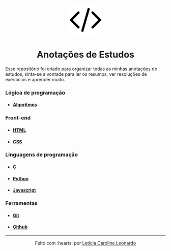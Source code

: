 <p align="center">
  <img src="code.png" width="100px" height="100px">
<p>

<h1 align="center">Anotações de Estudos</h1>

Esse repositório foi criado para organizar todas as minhas anotações de estudos, sinta-se a vontade para ler os resumos, ver resoluções de exercícios e aprender muito.

### Lógica de programação

- #### [Algoritmos](https://github.com/levxyca/studynotes/blob/master/L%C3%B3gica%20de%20Programa%C3%A7%C3%A3o/Algoritmos.md#algoritmos)

### Front-end

- #### [HTML](https://github.com/levxyca/studynotes/blob/master/Desenvolvimento%20Web/html.md#html-b%C3%A1sico)
- #### [CSS](https://github.com/levxyca/studynotes/blob/master/Desenvolvimento%20Web/css.md#css-b%C3%A1sico)

### Linguagens de programação

- #### [C](https://github.com/levxyca/hello-world.c)
- #### [Python](https://github.com/levxyca/studynotes/blob/master/Linguagens%20de%20Programa%C3%A7%C3%A3o/python.md#python)
- #### [Javascript](https://github.com/levxyca/hello-world.js)

### Ferramentas

- #### [Git](https://github.com/levxyca/studynotes/blob/master/Ferramentas/git-github.md#git)
- #### [Github](https://github.com/levxyca/studynotes/blob/master/Ferramentas/git-github.md#git-hub)


-------------------------------------------------------
<p align="center">
Feito com :hearts: por
<a href="https://github.com/levxyca">Leticia Caroline Leonardo</a>
<p>
